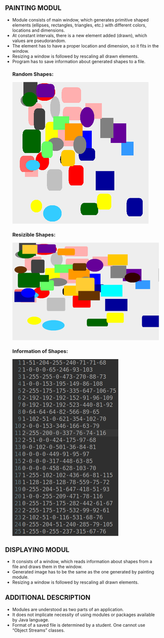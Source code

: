 ## **PAINTING MODUL**

  * Module consists of main window, which generates primitive shaped elements (ellipses, rectangles, triangles, etc.) with            different colors, locations and dimensions.
  * At constant intervals, there is a new element added (drawn), which values are pseudorandom. 
  * The element has to have a proper location and dimension, so it fits in the window.
  * Resizing a window is followed by rescaling all drawn elements.
  * Program has to save information about generated shapes to a file.
    ### Random Shapes:
    ![alt text](https://github.com/samedsay/PROJECTS/blob/master/GeneratingShapes/First.png "Painting Modul")
    ### Resizible Shapes:
    ![alt text](https://github.com/samedsay/PROJECTS/blob/master/GeneratingShapes/Second.png "Resizible Modul")
    ### Information of Shapes:
    ![alt text](https://github.com/samedsay/PROJECTS/blob/master/GeneratingShapes/Third.png "SaveInfo Modul")


## **DISPLAYING MODUL**

  * It consists of a window, which reads information about shapes from a file and draws them in the window. 
  * Generated image has to be the same as the one generated by painting module.
  * Resizing a window is followed by rescaling all drawn elements.
  

## **ADDITIONAL DESCRIPTION**

  * Modules are understood as two parts of an application. 
  * It does not implicate necessity of using modules or packages available by Java language.
  * Format of a saved file is determined by a student. One cannot use “Object Streams” classes.

